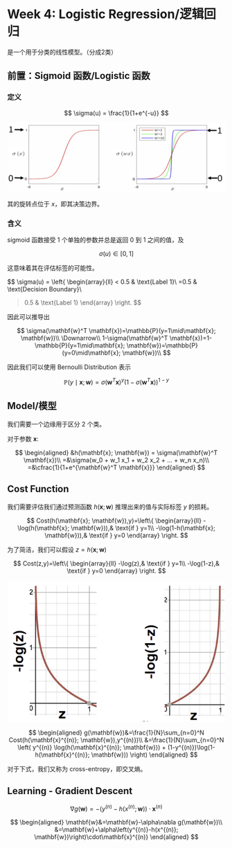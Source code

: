 # Week 4: Logistic Regression/逻辑回归

是一个用于分类的线性模型。（分成2类）

## 前置：Sigmoid 函数/Logistic 函数

### 定义


$$
\sigma(u) = \frac{1}{1+e^{-u}}
$$

![](img/LR/sigmoid.png)

其的旋转点位于 $x$，即其决策边界。

### 含义

sigmoid 函数接受 1 个单独的参数并总是返回 0 到 1 之间的值，及

$$
\sigma(u)\in[0, 1]
$$

这意味着其在评估标签的可能性。

$$
\sigma(u) = \left\{
\begin{array}{ll}
< 0.5 & \text{Label 1}\\
=0.5 & \text{Decision Boundary}\\
> 0.5 & \text{Label 1}
\end{array}
\right.
$$

因此可以推导出

$$
\sigma(\mathbf{w}^T \mathbf{x})=\mathbb{P}(y=1\mid\mathbf{x}; \mathbf{w})\\
\Downarrow\\
1-\sigma(\mathbf{w}^T \mathbf{x})=1-\mathbb{P}(y=1\mid\mathbf{x}; \mathbf{w})=\mathbb{P}(y=0\mid\mathbf{x}; \mathbf{w})\\
$$

因此我们可以使用 Bernoulli Distribution 表示

$$
\mathbb{P}(y\mid\mathbf{x}; \mathbf{w})=\sigma(\mathbf{w}^T \mathbf{x})^y\left(1-\sigma(\mathbf{w}^T \mathbf{x})\right)^{1-y}
$$

## Model/模型

我们需要一个边缘用于区分 2 个类。

对于参数 $\mathbf{x}$:

$$
\begin{aligned}
&h(\mathbf{x}; \mathbf{w}) = \sigma(\mathbf{w}^T \mathbf{x})\\
=&\sigma(w_0 + w_1 x_1 + w_2 x_2 + ... + w_n x_n)\\
=&\cfrac{1}{1+e^{\mathbf{w}^T \mathbf{x}}}
\end{aligned}
$$

## Cost Function

我们需要评估我们通过预测函数 $h(\mathbf{x}; \mathbf{w})$
 推理出来的值与实际标签 $y$ 的损耗。

$$
Cost(h(\mathbf{x}; \mathbf{w}),y)=\left\{
\begin{array}{ll}
-\log(h(\mathbf{x}; \mathbf{w})),& \text{if } y=1\\
-\log(1-h(\mathbf{x}; \mathbf{w})),& \text{if } y=0
\end{array}
\right.
$$

为了简洁，我们可以假设 $z=h(\mathbf{x}; \mathbf{w})$

$$
Cost(z,y)=\left\{
\begin{array}{ll}
-\log(z),& \text{if } y=1\\
-\log(1-z),& \text{if } y=0
\end{array}
\right.
$$

![](img/LR/cost.png)

$$
\begin{aligned}
g(\mathbf{w})&=\frac{1}{N}\sum_{n=0}^N Cost(h(\mathbf{x}^{(n)}; \mathbf{w}),y^{(n)})\\
&=\frac{1}{N}\sum_{n=0}^N \left(
    y^{(n)} \log(h(\mathbf{x}^{(n)}; \mathbf{w})) +
    (1-y^{(n)})\log(1-h(\mathbf{x}^{(n)}; \mathbf{w}))
\right)
\end{aligned}
$$

对于下式，我们又称为 cross-entropy，即交叉熵。

## Learning - Gradient Descent

$$
\nabla g(\mathbf{w})=-\left(y^{(n)}-h(x^{(n)}; \mathbf{w})\right)\cdot\mathbf{x}^{(n)}
$$

$$
\begin{aligned}
\mathbf{w}&=\mathbf{w}-\alpha\nabla g(\mathbf{w})\\
&=\mathbf{w}+\alpha\left(y^{(n)}-h(x^{(n)}; \mathbf{w})\right)\cdot\mathbf{x}^{(n)}
\end{aligned}
$$
